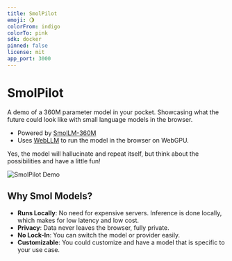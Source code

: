 ```yaml
---
title: SmolPilot
emoji: 🌖
colorFrom: indigo
colorTo: pink
sdk: docker
pinned: false
license: mit
app_port: 3000
---
```


# SmolPilot

A demo of a 360M parameter model in your pocket. Showcasing what the future could look like with small language models in the browser.

- Powered by [SmolLM-360M](https://huggingface.co/HuggingFaceTB/SmolLM-360M)
- Uses [WebLLM](https://github.com/mlc-ai/web-llm) to run the model in the browser on WebGPU.

Yes, the model will hallucinate and repeat itself, but think about the possibilities and have a little fun!

![SmolPilot Demo](./media/SmolPilot.gif)

## Why Smol Models?

- **Runs Locally**: No need for expensive servers. Inference is done locally, which makes for low latency and low cost.
- **Privacy**: Data never leaves the browser, fully private.
- **No Lock-In**: You can switch the model or provider easily.
- **Customizable**: You could customize and have a model that is specific to your use case.


